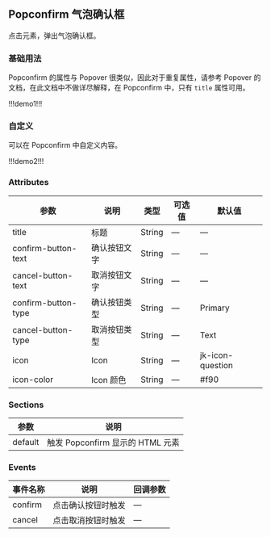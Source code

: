 ## Popconfirm 气泡确认框

点击元素，弹出气泡确认框。

### 基础用法

Popconfirm 的属性与 Popover 很类似，因此对于重复属性，请参考 Popover 的文档，在此文档中不做详尽解释，在 Popconfirm 中，只有 `title` 属性可用。

!!!demo1!!!

### 自定义

可以在 Popconfirm 中自定义内容。

!!!demo2!!!

### Attributes

| 参数                | 说明         | 类型   | 可选值 | 默认值           |
| ------------------- | ------------ | ------ | ------ | ---------------- |
| title               | 标题         | String | —      | —                |
| confirm-button-text | 确认按钮文字 | String | —      | —                |
| cancel-button-text  | 取消按钮文字 | String | —      | —                |
| confirm-button-type | 确认按钮类型 | String | —      | Primary          |
| cancel-button-type  | 取消按钮类型 | String | —      | Text             |
| icon                | Icon         | String | —      | jk-icon-question |
| icon-color          | Icon 颜色    | String | —      | #f90             |

### Sections

| 参数    | 说明                             |
| ------- | -------------------------------- |
| default | 触发 Popconfirm 显示的 HTML 元素 |

### Events

| 事件名称 | 说明               | 回调参数 |
| -------- | ------------------ | -------- |
| confirm  | 点击确认按钮时触发 | —        |
| cancel   | 点击取消按钮时触发 | —        |
